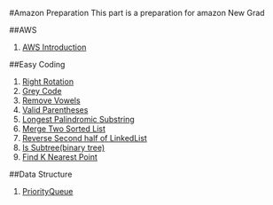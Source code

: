 #Amazon Preparation
This part is a preparation for amazon New Grad          
                 
##AWS
1. [AWS Introduction](AWS-Introduction)                   
      
##Easy Coding
1. [Right Rotation](1-1-RightRotation.md)                    
2. [Grey Code](1-2-GreyCode.md)            
3. [Remove Vowels](1-3-RemoveVowels.md)        
4. [Valid Parentheses](1-4-ValidParentheses.md)       
5. [Longest Palindromic Substring](1-5-LongestPalindromicSubstring.md)           
6. [Merge Two Sorted List](1-6-MergeTwoSortedList.md)          
7. [Reverse Second half of LinkedList](1-7-ReverseSecondHalfOfLinkedList.md)                
8. [Is Subtree(binary tree)](1-8-IsSubtree.md)             
9. [Find K Nearest Point](1-9-Find_K_NearestPoint.md)                 
                
            
           
               
           
##Data Structure
1. [PriorityQueue](DataStructure/1-1-PriorityQueue.md)                   
                   

